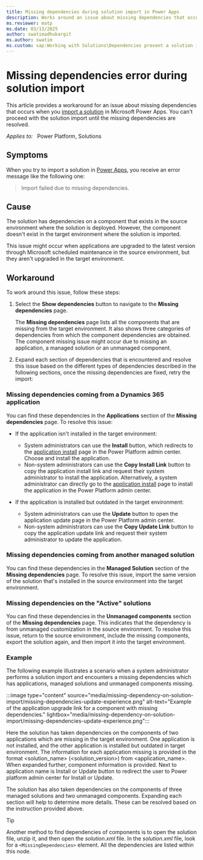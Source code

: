```yaml
---
title: Missing dependencies during solution import in Power Apps
description: Works around an issue about missing dependencies that occurs when you import a solution in the target environment in Microsoft Power Apps.
ms.reviewer: matp
ms.date: 03/13/2025
author: swatimadhukargit
ms.author: swatim
ms.custom: sap:Working with Solutions\Dependencies prevent a solution import
---
```

# Missing dependencies error during solution import

This article provides a workaround for an issue about missing dependencies that occurs when you [import a solution](/powerapps/maker/data-platform/import-update-export-solutions) in Microsoft Power Apps. You can't proceed with the solution import until the missing dependencies are resolved.

_Applies to:_ &nbsp; Power Platform, Solutions

## Symptoms

When you try to import a solution in [Power Apps](https://make.powerapps.com/?utm_source=padocs&utm_medium=linkinadoc&utm_campaign=referralsfromdoc), you receive an error message like the following one:

> Import failed due to missing dependencies.

## Cause

The solution has dependencies on a component that exists in the source environment where the solution is deployed. However, the component doesn't exist in the target environment where the solution is imported.

This issue might occur when applications are upgraded to the latest version through Microsoft scheduled maintenance in the source environment, but they aren't upgraded in the target environment.

## Workaround

To work around this issue, follow these steps:

1. Select the **Show dependencies** button to navigate to the **Missing dependencies** page.

    The **Missing dependencies** page lists all the components that are missing from the target environment. It also shows three categories of dependencies from which the component dependencies are obtained. The component missing issue might occur due to missing an application, a managed solution or an unmanaged component.

2. Expand each section of dependencies that is encountered and resolve this issue based on the different types of dependencies described in the following sections, once the missing dependencies are fixed, retry the import:

### Missing dependencies coming from a Dynamics 365 application

You can find these dependencies in the **Applications** section of the **Missing dependencies** page. To resolve this issue:

- If the application isn't installed in the target environment:

  - System administrators can use the **Install** button, which redirects to the [application install](/power-platform/admin/manage-apps#install-an-app) page in the Power Platform admin center. Choose and install the application.
  - Non-system administrators can use the **Copy Install Link** button to copy the application install link and request their system administrator to install the application. Alternatively, a system administrator can directly go to the [application install](/power-platform/admin/manage-apps#install-an-app) page to install the application in the Power Platform admin center.

- If the application is installed but outdated in the target environment:

  - System administrators can use the **Update** button to open the application update page in the Power Platform admin center.
  - Non-system administrators can use the **Copy Update Link** button to copy the application update link and request their system administrator to update the application.
  
### Missing dependencies coming from another managed solution

You can find these dependencies in the **Managed Solution** section of the **Missing dependencies** page. To resolve this issue, import the same version of the solution that's installed in the source environment into the target environment.

### Missing dependencies on the "Active" solutions

You can find these dependencies in the **Unmanaged components** section of the **Missing dependencies** page. This indicates that the dependency is from unmanaged customization in the source environment. To resolve this issue, return to the source environment, include the missing components, export the solution again, and then import it into the target environment.

### Example

The following example illustrates a scenario when a system administrator performs a solution import and encounters a missing dependencies which has applications, managed solutions and unmanaged components missing.

:::image type="content" source="media/missing-dependency-on-solution-import/missing-dependencies-update-experience.png" alt-text="Example of the application upgrade link for a component with missing dependencies." lightbox="media/missing-dependency-on-solution-import/missing-dependencies-update-experience.png":::

Here the solution has taken dependencies on the components of two applications which are missing in the target environment. One application is not installed, and the other application is installed but outdated in target environment. 
The information for each application missing is provided in the format <solution_name> (<solution_version>) from <application_name>. When expanded further, component information is provided. Next to application name is Install or Update button to redirect the user to Power platform admin center for Install or Update.

The solution has also taken dependencies on the components of three managed solutions and two unmanaged components. Expanding each section will help to determine more details. These can be resolved based on the instruction provided above.


> [!TIP]
> Another method to find dependencies of components is to open the solution file, unzip it, and then open the *solution.xml* file. In the *solution.xml* file, look for a `<MissingDependencies>` element. All the dependencies are listed within this node.
